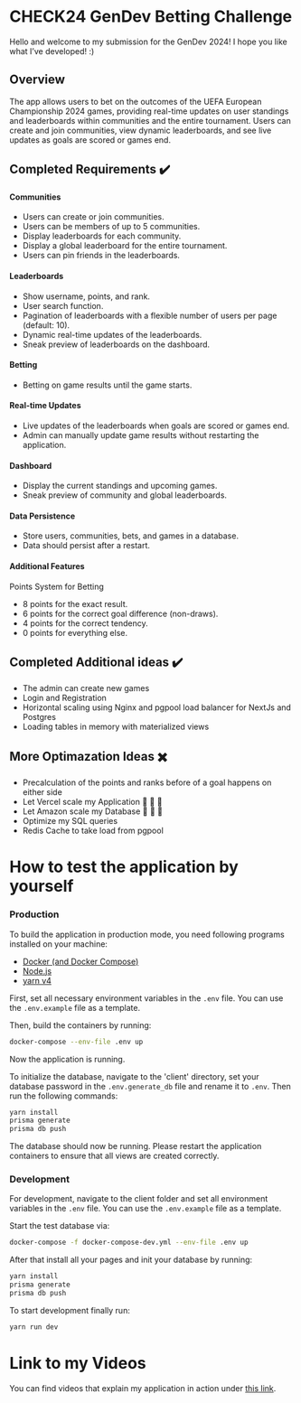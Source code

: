 # CHECK24 GenDev Betting Challenge
Hello and welcome to my submission for the GenDev 2024! I hope you like what I’ve developed! :)

## Overview
The app allows users to bet on the outcomes of the UEFA European Championship 2024 games, providing real-time updates on user standings and leaderboards within communities and the entire tournament. Users can create and join communities, view dynamic leaderboards, and see live updates as goals are scored or games end.

## Completed Requirements ✔️
#### Communities
* Users can create or join communities.
* Users can be members of up to 5 communities.
* Display leaderboards for each community.
* Display a global leaderboard for the entire tournament.
* Users can pin friends in the leaderboards.

#### Leaderboards
* Show username, points, and rank.
* User search function.
* Pagination of leaderboards with a flexible number of users per page (default: 10).
* Dynamic real-time updates of the leaderboards.
* Sneak preview of leaderboards on the dashboard.

#### Betting
* Betting on game results until the game starts.


#### Real-time Updates
* Live updates of the leaderboards when goals are scored or games end.
* Admin can manually update game results without restarting the application.

#### Dashboard
* Display the current standings and upcoming games.
* Sneak preview of community and global leaderboards.

#### Data Persistence
* Store users, communities, bets, and games in a database.
* Data should persist after a restart.

#### Additional Features
Points System for Betting
* 8 points for the exact result.
* 6 points for the correct goal difference (non-draws).
* 4 points for the correct tendency.
* 0 points for everything else.

## Completed Additional ideas ✔️
* The admin can create new games
* Login and Registration
* Horizontal scaling using Nginx and pgpool load balancer for NextJs and Postgres
* Loading tables in memory with materialized views

## More Optimazation Ideas ✖️
* Precalculation of the points and ranks before of a goal happens on either side
* Let Vercel scale my Application 💸 💸 💸
* Let Amazon scale my Database 💸 💸 💸
* Optimize my SQL queries
* Redis Cache to take load from pgpool


# How to test the application by yourself

### Production

To build the application in production mode, you need following programs installed on your machine:
* [Docker (and Docker Compose)](https://www.docker.com/products/docker-desktop/)
* [Node.js](https://nodejs.org/en/)
* [yarn v4](https://yarnpkg.com/getting-started/install)

First, set all necessary environment variables in the `.env` file. You can use the `.env.example` file as a template.

Then, build the containers by running:
```bash
docker-compose --env-file .env up
```

Now the application is running.

To initialize the database, navigate to the 'client' directory, set your database password in the `.env.generate_db`
file and rename it to `.env`. Then run the following commands:

```bash
yarn install
prisma generate
prisma db push
```

The database should now be running. Please restart the application containers to
ensure that all views are created correctly.


### Development

For development, navigate to the client folder and set all environment variables in the `.env` file.
You can use the `.env.example` file as a template.

Start the test database via:

```bash
docker-compose -f docker-compose-dev.yml --env-file .env up
```

After that install all your pages and init your database by running:
```bash
yarn install
prisma generate
prisma db push
```

To start development finally run:

```bash
yarn run dev
```
# Link to my Videos

You can find videos that explain my application in action under [this link](https://drive.google.com/drive/folders/1J6ILK_SmLaqJWlurSDVhwLedI9sHc_Cl?usp=drive_link).
